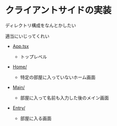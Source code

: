 # クライアントサイドの実装


ディレクトリ構成をなんとかしたい

適当にいじってくれい

- [App.tsx](App.tsx)
  - トップレベル

- [Home/](Home)
  - 特定の部屋に入っていないホーム画面

- [Main/](Main)
  - 部屋に入って名前も入力した後のメイン画面

- [Entry/](Entry)
  - 部屋に入る画面
